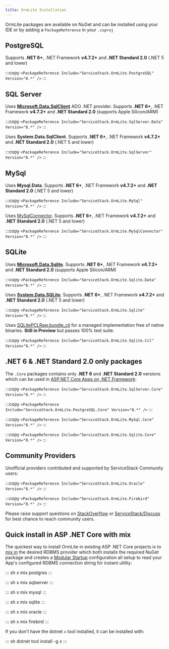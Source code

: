 ```yaml
---
title: OrmLite Installation
---
```


OrmLite packages are available on NuGet and can be installed using your IDE or by adding a `PackageReference` in your `.csproj`

## PostgreSQL

Supports **.NET 6+**, .NET Framework **v4.7.2+** and **.NET Standard 2.0** (.NET 5 and lower)

:::copy
`<PackageReference Include="ServiceStack.OrmLite.PostgreSQL" Version="8.*" />`
:::

## SQL Server

Uses **[Microsoft.Data.SqlClient](https://devblogs.microsoft.com/dotnet/introducing-the-new-microsoftdatasqlclient/)** ADO .NET provider. Supports **.NET 6+**, .NET Framework **v4.7.2+** and **.NET Standard 2.0** (supports Apple Silicon/ARM)

:::copy
`<PackageReference Include="ServiceStack.OrmLite.SqlServer.Data" Version="8.*" />`
:::

Uses **System.Data.SqlClient**. Supports **.NET 6+**, .NET Framework **v4.7.2+** and **.NET Standard 2.0** (.NET 5 and lower)

:::copy
`<PackageReference Include="ServiceStack.OrmLite.SqlServer" Version="8.*" />`
:::

## MySql

Uses **Mysql.Data**. Supports **.NET 6+**, .NET Framework **v4.7.2+** and **.NET Standard 2.0** (.NET 5 and lower)

:::copy
`<PackageReference Include="ServiceStack.OrmLite.MySql" Version="8.*" />`
:::

Uses [MySqlConnector](https://mysqlconnector.net). Supports **.NET 6+**, .NET Framework **v4.7.2+** and **.NET Standard 2.0** (.NET 5 and lower)

:::copy
`<PackageReference Include="ServiceStack.OrmLite.MySqlConnector" Version="8.*" />`
:::

## SQLite

Uses **[Microsoft.Data.Sqlite](https://docs.microsoft.com/en-us/dotnet/standard/data/sqlite/)**. Supports **.NET 6+**, .NET Framework **v4.7.2+** and **.NET Standard 2.0** (supports Apple Silicon/ARM)

:::copy
`<PackageReference Include="ServiceStack.OrmLite.Sqlite.Data" Version="8.*" />`
:::

Uses **[System.Data.SQLite](https://system.data.sqlite.org)**. Supports **.NET 6+**, .NET Framework **v4.7.2+** and **.NET Standard 2.0** (.NET 5 and lower)


:::copy
`<PackageReference Include="ServiceStack.OrmLite.Sqlite" Version="8.*" />`
:::


 Uses [SQLitePCLRaw.bundle_cil](https://ericsink.com/entries/sqlite_llama_preview.html) for a managed implementation free of native binaries. **Still in Preview** but passes 100% test suite.

:::copy
`<PackageReference Include="ServiceStack.OrmLite.Sqlite.Cil" Version="8.*" />`
:::


## .NET 6 & .NET Standard 2.0 only packages

The `.Core` packages contains only **.NET 6** and **.NET Standard 2.0** versions which can be used in [ASP.NET Core Apps on .NET Framework](/templates/corefx):

:::copy
`<PackageReference Include="ServiceStack.OrmLite.SqlServer.Core" Version="8.*" />`
:::

:::copy
`<PackageReference Include="ServiceStack.OrmLite.PostgreSQL.Core" Version="8.*" />`
:::

:::copy
`<PackageReference Include="ServiceStack.OrmLite.MySql.Core" Version="8.*" />`
:::

:::copy
`<PackageReference Include="ServiceStack.OrmLite.Sqlite.Core" Version="8.*" />`
:::

## Community Providers

Unofficial providers contributed and supported by ServiceStack Community users:

:::copy
`<PackageReference Include="ServiceStack.OrmLite.Oracle" Version="8.*" />`
:::

:::copy
`<PackageReference Include="ServiceStack.OrmLite.Firebird" Version="8.*" />`
:::

Please raise support questions on [StackOverflow](https://stackoverflow.com/questions/ask?tags=servicestack,ormlite-servicestack) or [ServiceStack/Discuss](https://github.com/ServiceStack/Discuss/discussions/categories/q-a) for best chance to reach community users.

## Quick install in ASP .NET Core with mix

The quickest way to install OrmLite in existing ASP .NET Core projects is to [mix in](/mix-tool) the desired RDBMS provider which both installs the required NuGet package and creates a [Modular Startup](/modular-startup) configuration all setup to read your App's configured RDBMS connection string for instant utility:

::: sh
x mix postgres
:::

::: sh
x mix sqlserver
:::

::: sh
x mix mysql
:::

::: sh
x mix sqlite
:::

::: sh
x mix oracle
:::

::: sh
x mix firebird
:::

If you don't have the dotnet `x` tool installed, it can be installed with: 

::: sh
dotnet tool install -g x
:::
